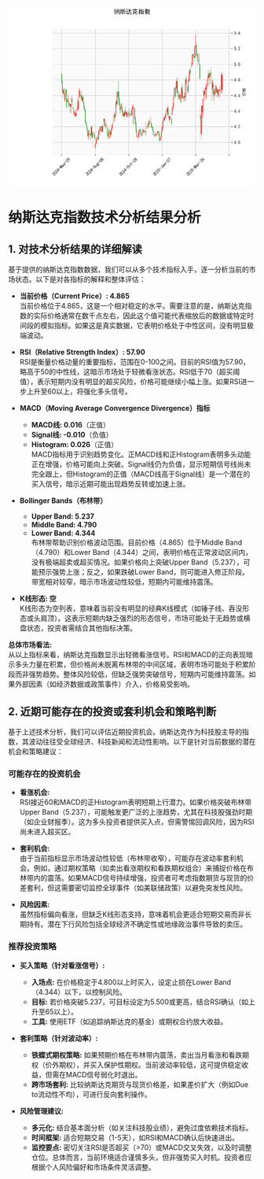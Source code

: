 ![图](NDAQ.png)

# 纳斯达克指数技术分析结果分析

## 1. 对技术分析结果的详细解读
基于提供的纳斯达克指数数据，我们可以从多个技术指标入手，逐一分析当前的市场状态。以下是对各指标的解释和整体评估：

- **当前价格（Current Price）: 4.865**  
  当前价格位于4.865，这是一个相对稳定的水平。需要注意的是，纳斯达克指数的实际价格通常在数千点左右，因此这个值可能代表缩放后的数据或特定时间段的模拟指标。如果这是真实数据，它表明价格处于中性区间，没有明显极端波动。

- **RSI（Relative Strength Index）: 57.90**  
  RSI是衡量价格动量的重要指标，范围在0-100之间。目前的RSI值为57.90，略高于50的中性线，这暗示市场处于轻微看涨状态。RSI低于70（超买阈值），表示短期内没有明显的超买风险，价格可能继续小幅上涨。如果RSI进一步上升至60以上，将强化多头信号。

- **MACD（Moving Average Convergence Divergence）指标**  
  - **MACD线: 0.016**（正值）  
  - **Signal线: -0.010**（负值）  
  - **Histogram: 0.026**（正值）  
  MACD指标用于识别趋势变化。正MACD线和正Histogram表明多头动能正在增强，价格可能向上突破。Signal线仍为负值，显示短期信号线尚未完全跟上，但Histogram的正值（MACD线高于Signal线）是一个潜在的买入信号，暗示近期可能出现趋势反转或加速上涨。

- **Bollinger Bands（布林带）**  
  - **Upper Band: 5.237**  
  - **Middle Band: 4.790**  
  - **Lower Band: 4.344**  
  布林带帮助识别价格波动范围。目前价格（4.865）位于Middle Band（4.790）和Lower Band（4.344）之间，表明价格在正常波动区间内，没有极端超卖或超买情况。如果价格向上突破Upper Band（5.237），可能预示强势上涨；反之，如果跌破Lower Band，则可能进入修正阶段。带宽相对较窄，暗示市场波动性较低，短期内可能维持震荡。

- **K线形态: 空**  
  K线形态为空列表，意味着当前没有明显的经典K线模式（如锤子线、吞没形态或头肩顶）。这表示短期内缺乏强烈的形态信号，市场可能处于无趋势或横盘状态，投资者需结合其他指标决策。

**总体市场看法:**  
从以上指标来看，纳斯达克指数显示出轻微看涨信号。RSI和MACD的正向表现暗示多头力量在积累，但价格尚未脱离布林带的中间区域，表明市场可能处于积累阶段而非强势趋势。整体风险较低，但缺乏强势突破信号，短期内可能维持震荡。如果外部因素（如经济数据或政策事件）介入，价格易受影响。

## 2. 近期可能存在的投资或套利机会和策略判断
基于上述技术分析，我们可以评估近期投资机会。纳斯达克作为科技股主导的指数，其波动往往受全球经济、科技新闻和流动性影响。以下是针对当前数据的潜在机会和策略建议：

### 可能存在的投资机会
- **看涨机会:**  
  RSI接近60和MACD的正Histogram表明短期上行潜力。如果价格突破布林带Upper Band（5.237），可能触发更广泛的上涨趋势，尤其在科技股强劲时期（如企业财报季）。这为多头投资者提供买入点，但需警惕回调风险，因为RSI尚未进入超买区。

- **套利机会:**  
  由于当前指标显示市场波动性较低（布林带收窄），可能存在波动率套利机会。例如，通过期权策略（如卖出看涨期权和看跌期权组合）来捕捉价格在布林带内的震荡。如果MACD信号持续增强，投资者可考虑指数期货与现货的价差套利，但这需要密切监控全球事件（如美联储政策）以避免突发性风险。

- **风险因素:**  
  虽然指标偏向看涨，但缺乏K线形态支持，意味着机会更适合短期交易而非长期持有。潜在下行风险包括全球经济不确定性或地缘政治事件导致的卖压。

### 推荐投资策略
- **买入策略（针对看涨信号）:**  
  - **入场点:** 在价格稳定于4.800以上时买入，设定止损在Lower Band（4.344）以下，以控制风险。  
  - **目标:** 若价格突破5.237，可目标设定为5.500或更高，结合RSI确认（如上升至65以上）。  
  - **工具:** 使用ETF（如追踪纳斯达克的基金）或期权合约放大收益。  

- **套利策略（针对波动率）:**  
  - **铁蝶式期权策略:** 如果预期价格在布林带内震荡，卖出当月看涨和看跌期权（价外期权），并买入保护性期权。当前波动率较低，这可提供稳定收益，但需在MACD信号弱化时退出。  
  - **跨市场套利:** 比较纳斯达克期货与现货价格差，如果差价扩大（例如Due to流动性不均），可进行反向套利操作。  

- **风险管理建议:**  
  - **多元化:** 结合基本面分析（如关注科技股业绩），避免过度依赖技术指标。  
  - **时间框架:** 适合短期交易（1-5天），如RSI和MACD确认后快速进出。  
  - **监控要点:** 密切关注RSI是否超买（>70）或MACD交叉失效，以及时调整仓位。总体而言，当前环境适合谨慎多头，但非强势买入时机。投资者应根据个人风险偏好和市场条件灵活调整。